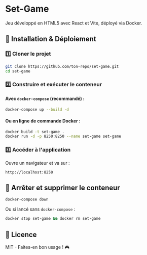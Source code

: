 # Set-Game

Jeu développé en HTML5 avec React et Vite, déployé via Docker.

## 🚀 Installation & Déploiement

### 1️⃣ Cloner le projet
```sh
git clone https://github.com/ton-repo/set-game.git
cd set-game
```

### 2️⃣ Construire et exécuter le conteneur

#### Avec `docker-compose` (recommandé) :
```sh
docker-compose up --build -d
```

#### Ou en ligne de commande Docker :
```sh
docker build -t set-game .
docker run -d -p 8250:8250 --name set-game set-game
```

### 3️⃣ Accéder à l'application
Ouvre un navigateur et va sur :
```
http://localhost:8250
```

## 🛑 Arrêter et supprimer le conteneur

```sh
docker-compose down
```

Ou si lancé sans `docker-compose` :
```sh
docker stop set-game && docker rm set-game
```

## 📜 Licence
MIT - Faites-en bon usage ! 🎮

